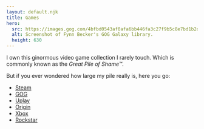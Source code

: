 ```yaml
---
layout: default.njk
title: Games
hero:
  src: https://images.gog.com/4bfbd0543af0afa6bb446fa3c27f9b5c8e7bd1b2ddc021091e89ed5fc2b4874b.jpg?namespace=stats_sharing
  alt: Screenshot of Fynn Becker's GOG Galaxy library.
  height: 630
---
```


I own this ginormous video game collection I rarely touch.
Which is commonly known as the _Great Pile of Shame™_.

But if you ever wondered how large my pile really is, here you go:

* [Steam](https://steamcommunity.com/id/mvsde/)
* [GOG](https://www.gog.com/u/mvsde)
* [Uplay](https://club.ubisoft.com/profile/mvsde)
* [Origin](https://www.origin.com/gbr/en-us/profile/user/BobyAWXzmLlf6NasXubNEw--)
* [Xbox](https://account.xbox.com/en-us/profile?gamertag=mvsde)
* [Rockstar](https://socialclub.rockstargames.com/member/mvs_de)
